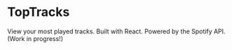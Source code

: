 # TopTracks
View your most played tracks. Built with React. Powered by the Spotify API. (Work in progress!)
